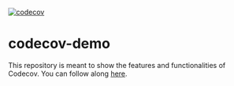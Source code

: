 [![codecov](https://codecov.io/gh/landenai/codecov-demo/graph/badge.svg?token=XQBZPCFH3T)](https://codecov.io/gh/landenai/codecov-demo)
# codecov-demo
This repository is meant to show the features and functionalities of Codecov. You can follow along [here](https://docs.codecov.com/docs/codecov-tutorial).
